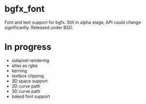 bgfx_font
=========
Font and text support for bgfx.
Still in alpha stage, API could change significantly.
Released under BSD.

In progress
===========
* subpixel rendering
* atlas as rgba
* kerning
* textbox clipping
* 3D space support
* 2D curve path
* 3D curve path
* baked font support